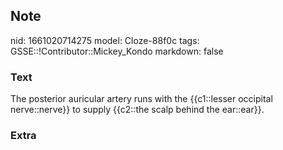 ## Note
nid: 1661020714275
model: Cloze-88f0c
tags: GSSE::!Contributor::Mickey_Kondo
markdown: false

### Text
The posterior auricular artery runs with the {{c1::lesser occipital nerve::nerve}} to supply {{c2::the scalp behind the ear::ear}}.

### Extra

